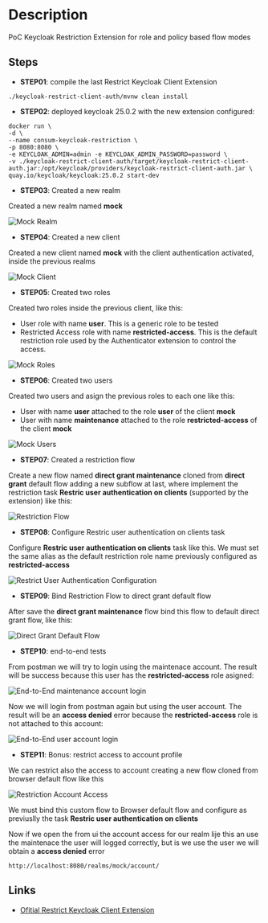 # Description
PoC Keycloak Restriction Extension for role and policy based flow modes

## Steps

- **STEP01**: compile the last Restrict Keycloak Client Extension

```
./keycloak-restrict-client-auth/mvnw clean install
```

- **STEP02**: deployed keycloak 25.0.2 with the new extension configured:

```
docker run \
-d \
--name consum-keycloak-restriction \
-p 8080:8080 \
-e KEYCLOAK_ADMIN=admin -e KEYCLOAK_ADMIN_PASSWORD=password \
-v ./keycloak-restrict-client-auth/target/keycloak-restrict-client-auth.jar:/opt/keycloak/providers/keycloak-restrict-client-auth.jar \
quay.io/keycloak/keycloak:25.0.2 start-dev
```

- **STEP03**: Created a new realm

Created a new realm named **mock**

![Mock Realm](./images/mock-realm.png "Mock Realm")

- **STEP04**: Created a new client

 Created a new client named **mock** with the client authentication activated, inside the previous realms

![Mock Client](./images/mock-client.png "Mock Client")

- **STEP05**: Created two roles
 
 Created two roles inside the previous client, like this:

 - User role with name **user**. This is a generic role to be tested
 - Restricted Access role with name **restricted-access**. This is the default restriction role used by the Authenticator extension to control the access.

![Mock Roles](./images/mock-roles.png "Mock Roles")

- **STEP06**: Created two users
 
 Created two users and asign the previous roles to each one like this:

 - User with name **user** attached to the role **user** of the client **mock**
 - User with name **maintenance** attached to the role **restricted-access** of the client **mock**

![Mock Users](./images/mock-users.png "Mock Users")

 - **STEP07**: Created a restriction flow
 
 Create a new flow named **direct grant maintenance** cloned from **direct grant** default flow adding a new subflow at last, where implement the restriction task **Restric user authentication on clients** (supported by the extension) like this:

![Restriction Flow](./images/restriction-flow.png "Restriction Flow")

- **STEP08**: Configure Restric user authentication on clients task
 
Configure **Restric user authentication on clients** task like this. We must set the same alias as the default restriction role name previously configured as **restricted-access**

![Restrict User Authentication Configuration](./images/restrict-user-authentication-configuration.png "Restrict User Authentication Configuration")

- **STEP09**: Bind Restriction Flow to direct grant default flow
 
After save the **direct grant maintenance** flow bind this flow to default direct grant flow, like this:

![Direct Grant Default Flow](./images/direct-grant-default-flow.png "Direct Grant Default Flow")

- **STEP10**: end-to-end tests
 
From postman we will try to login using the maintenace account. The result will be success because this user has the **restricted-access** role asigned:

![End-to-End maintenance account login](./images/end-to-end-maintenance-login.png "End-to-End maintenance account login")

Now we will login from postman again but using the user account. The result will be an **access denied** error because the **restricted-access** role is not attached to this account:

![End-to-End user account login](./images/end-to-end-user-login.png "End-to-End user account login")

- **STEP11**: Bonus: restrict access to account profile

We can restrict also the access to account creating a new flow cloned from browser default flow like this

![Restriction Account Access](./images/restriction-access-count.png "Restriction Account Access")

We must bind this custom flow to Browser default flow and configure as previuslly the task **Restric user authentication on clients** 

Now if we open the from ui the account access for our realm lije this an use the maintenace the user will logged correctly, but is we use the user we will obtain a **access denied** error

```
http://localhost:8080/realms/mock/account/
```

## Links

- [Ofitial Restrict Keycloak Client Extension](https://github.com/sventorben/keycloak-restrict-client-auth)

